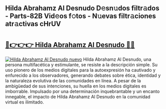 ## Hilda Abrahamz Al Desnudo D𝚎sn𝚞dos filtr𝚊dos - Parts-82B Vid𝚎os f𝚘tos - N𝚞evas filtr𝚊ciones atr𝚊ctivas cHrUV

# <h2><a href="http://mb02euv.tromn.icu/?c=Hilda+Abrahamz+Al+Desnudo">🔗👉👉👉 Hilda Abrahamz Al Desnudo 🔗🔗</a></h2>

[![Hilda Abrahamz Al Desnudo nuevo](https://i.imgur.com/pEAQMta.gif)](http://mb02euv.tromn.icu/?c=Hilda+Abrahamz+Al+Desnudo)
Hilda Abrahamz Al Desnudo, una persona multifacética y estimulante, se resiste a la descripción simple. Su uso pionero de los medios digitales para la autoexpresión ha cautivado y enfurecido a los observadores, generando debates sobre ética, identidad y la naturaleza evolutiva de las comunidades en línea. A pesar de la ambigüedad de sus intenciones, su huella en los medios digitales es imborrable. Impulsado por una determinación inquebrantable y un encanto innegable, el impacto de Hilda Abrahamz Al Desnudo en la comunidad virtual es ilimitado.
